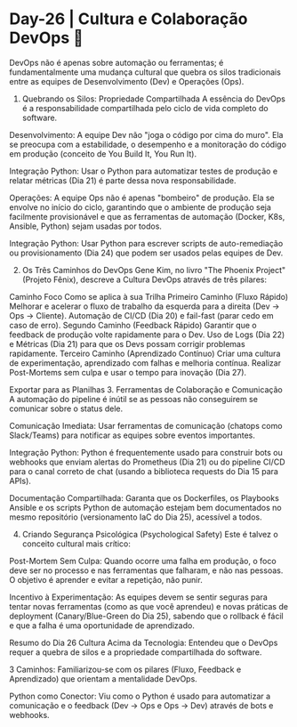 # Day-26 | Cultura e Colaboração DevOps 👥
DevOps não é apenas sobre automação ou ferramentas; é fundamentalmente uma mudança cultural que quebra os silos tradicionais entre as equipes de Desenvolvimento (Dev) e Operações (Ops).

1. Quebrando os Silos: Propriedade Compartilhada
A essência do DevOps é a responsabilidade compartilhada pelo ciclo de vida completo do software.

Desenvolvimento: A equipe Dev não "joga o código por cima do muro". Ela se preocupa com a estabilidade, o desempenho e a monitoração do código em produção (conceito de You Build It, You Run It).

Integração Python: Usar o Python para automatizar testes de produção e relatar métricas (Dia 21) é parte dessa nova responsabilidade.

Operações: A equipe Ops não é apenas "bombeiro" de produção. Ela se envolve no início do ciclo, garantindo que o ambiente de produção seja facilmente provisionável e que as ferramentas de automação (Docker, K8s, Ansible, Python) sejam usadas por todos.

Integração Python: Usar Python para escrever scripts de auto-remediação ou provisionamento (Dia 24) que podem ser usados pelas equipes de Dev.

2. Os Três Caminhos do DevOps
Gene Kim, no livro "The Phoenix Project" (Projeto Fênix), descreve a Cultura DevOps através de três pilares:

Caminho	Foco	Como se aplica à sua Trilha
Primeiro Caminho (Fluxo Rápido)	Melhorar e acelerar o fluxo de trabalho da esquerda para a direita (Dev -> Ops -> Cliente).	Automação de CI/CD (Dia 20) e fail-fast (parar cedo em caso de erro).
Segundo Caminho (Feedback Rápido)	Garantir que o feedback de produção volte rapidamente para o Dev.	Uso de Logs (Dia 22) e Métricas (Dia 21) para que os Devs possam corrigir problemas rapidamente.
Terceiro Caminho (Aprendizado Contínuo)	Criar uma cultura de experimentação, aprendizado com falhas e melhoria contínua.	Realizar Post-Mortems sem culpa e usar o tempo para inovação (Dia 27).

Exportar para as Planilhas
3. Ferramentas de Colaboração e Comunicação
A automação do pipeline é inútil se as pessoas não conseguirem se comunicar sobre o status dele.

Comunicação Imediata: Usar ferramentas de comunicação (chatops como Slack/Teams) para notificar as equipes sobre eventos importantes.

Integração Python: Python é frequentemente usado para construir bots ou webhooks que enviam alertas do Prometheus (Dia 21) ou do pipeline CI/CD para o canal correto de chat (usando a biblioteca requests do Dia 15 para APIs).

Documentação Compartilhada: Garanta que os Dockerfiles, os Playbooks Ansible e os scripts Python de automação estejam bem documentados no mesmo repositório (versionamento IaC do Dia 25), acessível a todos.

4. Criando Segurança Psicológica (Psychological Safety)
Este é talvez o conceito cultural mais crítico:

Post-Mortem Sem Culpa: Quando ocorre uma falha em produção, o foco deve ser no processo e nas ferramentas que falharam, e não nas pessoas. O objetivo é aprender e evitar a repetição, não punir.

Incentivo à Experimentação: As equipes devem se sentir seguras para tentar novas ferramentas (como as que você aprendeu) e novas práticas de deployment (Canary/Blue-Green do Dia 25), sabendo que o rollback é fácil e que a falha é uma oportunidade de aprendizado.

Resumo do Dia 26
Cultura Acima da Tecnologia: Entendeu que o DevOps requer a quebra de silos e a propriedade compartilhada do software.

3 Caminhos: Familiarizou-se com os pilares (Fluxo, Feedback e Aprendizado) que orientam a mentalidade DevOps.

Python como Conector: Viu como o Python é usado para automatizar a comunicação e o feedback (Dev -> Ops e Ops -> Dev) através de bots e webhooks.
